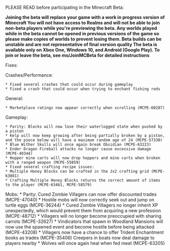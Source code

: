 PLEASE READ before participating in the Minecraft Beta:

   **Joining the beta will replace your game with a work in progress version of Minecraft
    You will not have access to Realms and will not be able to join non-beta players while you're previewing 
    the beta.
    Any worlds played while in the beta cannot be opened in previous versions of the game so please make 
    copies of worlds to prevent losing them.
    Beta builds can be unstable and are not representative of final version quality
    The beta is available only on Xbox One, Windows 10, and Android (Google Play). 
    To join or leave the beta, see ms/JoinMCBeta for detailed instructions**

Fixes:

Crashes/Performance:

    * Fixed several crashes that could occur during gameplay
    * Fixed a crash that could occur when trying to enchant fishing rods

General:

    * Marketplace ratings now appear correctly when scrolling (MCPE-60287)

Gameplay:

    * Parity: Blocks will now lose their waterlogged state when pushed by a piston
    * Kelp will now keep growing after being partially broken by a piston, and the piece below will have a maximum random age of 24 (MCPE-57330)
    * Blue Wither Skulls will once again break Obsidian (MCPE-63223)
    * Ender Dragon Fireball attacks no longer cause excessive damage (MCPE-40344)
    * Hopper mine carts will now drop hoppers and mine carts when broken with a ranged weapon (MCPE-55859)
    * Fixed several crafting recipe issues:
    * Multiple Honey Blocks can be crafted in the 2x2 crafting grid (MCPE-63081)
    * Crafting Multiple Honey Blocks returns the correct amount of items to the player (MCPE-63461, MCPE-58579)

Mobs:
    * Parity: Cured Zombie Villagers can now offer discounted trades (MCPE-47040)
    * Hostile mobs will now correctly seek out and jump on turtle eggs (MCPE-36244)
    * Cured Zombie Villagers no longer inherit XP unexpectedly, which would prevent them from acquiring a new profession (MCPE-48712)
    * Villagers will no longer become preoccupied with sharing carrots (MCPE-32627)
    * Vindicators that spawn in Woodland Mansions will now use the spawned event and become hostile before being attacked (MCPE-43208)
    * Villagers now have a chance to offer Trident Enchantment books as trades (MCPE-35406)
        Creepers in boats now deal damage to players nearby
    * Wolves will once again heal when fed meat (MCPE-63205)
